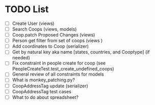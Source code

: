 # TODO List
- [ ] Create User (views)
- [ ] Search Coops (views, models)
- [ ] Coop.patch Proposed Changes (views)
- [ ] Person get filter from set of coops (views )
- [ ] Add coordinates to Coop (serializer)
- [ ] Get by natural key aka name [states, countries, and Cooptype] (if needed)
- [ ] Fix constraint in people create for coop (see PeopleCreateTest.test_create_undefined_coops)
- [ ] General review of all constraints for models
- [ ] What is monkey_patching.py?
- [ ] CoopAddressTag update (serializer)
- [ ] CoopAddressTag test cases
- [ ] What to do about spreadsheet?